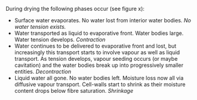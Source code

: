 During drying the following phases occur (see figure x):

* Surface water evaporates. No water lost from interior water bodies. _No water tension exists._
* Water transported as liquid to evaporative front. Water bodies large. Water tension develops. _Contraction_
* Water continues to be delivered to evaporative front and lost, but increasingly this transport starts to involve vapour as well as liquid transport. As tension develops, vapour seeding occurs (or maybe cavitation) and the water bodies break up into progressively smaller entities. _Decontraction_
* Liquid water all gone. No water bodies left. Moisture loss now all via diffusive vapour transport. Cell-walls start to shrink as their moisture content drops below fibre saturation. _Shrinkage_
